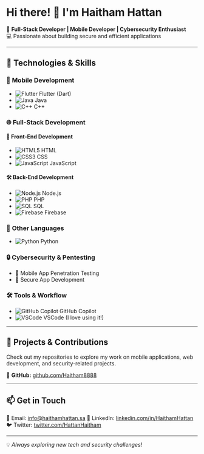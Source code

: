 # Hi there! 👋 I'm Haitham Hattan

🚀 **Full-Stack Developer | Mobile Developer | Cybersecurity Enthusiast**  
💻 Passionate about building secure and efficient applications

---

## 🔹 Technologies & Skills

### 📱 **Mobile Development**
- ![Flutter](https://img.shields.io/badge/Flutter-02569B?style=flat&logo=flutter&logoColor=white) Flutter (Dart)
- ![Java](https://img.shields.io/badge/Java-ED8B00?style=flat&logo=java&logoColor=white) Java
- ![C++](https://img.shields.io/badge/C++-00599C?style=flat&logo=c%2B%2B&logoColor=white) C++

### 🌐 **Full-Stack Development**

#### 🎨 **Front-End Development**
- ![HTML5](https://img.shields.io/badge/HTML5-E34F26?style=flat&logo=html5&logoColor=white) HTML
- ![CSS3](https://img.shields.io/badge/CSS3-1572B6?style=flat&logo=css3&logoColor=white) CSS
- ![JavaScript](https://img.shields.io/badge/JavaScript-F7DF1E?style=flat&logo=javascript&logoColor=black) JavaScript

#### 🛠 **Back-End Development**
- ![Node.js](https://img.shields.io/badge/Node.js-43853D?style=flat&logo=node.js&logoColor=white) Node.js
- ![PHP](https://img.shields.io/badge/PHP-777BB4?style=flat&logo=php&logoColor=white) PHP
- ![SQL](https://img.shields.io/badge/SQL-4479A1?style=flat&logo=mysql&logoColor=white) SQL
- ![Firebase](https://img.shields.io/badge/Firebase-FFCA28?style=flat&logo=firebase&logoColor=black) Firebase

### 🐍 **Other Languages**
- ![Python](https://img.shields.io/badge/Python-3776AB?style=flat&logo=python&logoColor=white) Python

### 🔒 **Cybersecurity & Pentesting**
- 🔹 Mobile App Penetration Testing
- 🔹 Secure App Development

### 🛠️ **Tools & Workflow**
- ![GitHub Copilot](https://img.shields.io/badge/GitHub_Copilot-000000?style=flat&logo=github&logoColor=white) GitHub Copilot
- ![VSCode](https://img.shields.io/badge/VSCode-007ACC?style=flat&logo=visual%20studio%20code&logoColor=white) VSCode (I love using it!)

---

## 📌 **Projects & Contributions**
Check out my repositories to explore my work on mobile applications, web development, and security-related projects.

🔗 **GitHub:** [github.com/Haitham8888](https://github.com/Haitham8888)

---

## 📫 **Get in Touch**
📧 Email: info@haithamhattan.sa 
💼 LinkedIn: [linkedin.com/in/HaithamHattan](https://linkedin.com/in/HaithamHattan)  
🐦 Twitter: [twitter.com/HattanHaitham](https://twitter.com/HattanHaitham)

---

💡 *Always exploring new tech and security challenges!*
